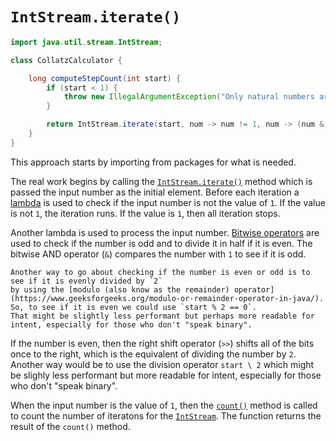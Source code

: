 # `IntStream.iterate()`

```java
import java.util.stream.IntStream;

class CollatzCalculator {

    long computeStepCount(int start) {
        if (start < 1) {
            throw new IllegalArgumentException("Only natural numbers are allowed");
        }

        return IntStream.iterate(start, num -> num != 1, num -> (num & 1) == 1 ? 3 * num + 1 : num >> 1).count();
    }
}
```

This approach starts by importing from packages for what is needed.

The real work begins by calling the [`IntStream.iterate()`][intstream-iterate] method which is passed the input number
as the initial element.
Before each iteration a [lambda][lambda] is used to check if the input number is not the value of `1`.
If the value is not `1`, the iteration runs.
If the value is `1`, then all iteration stops.

Another lambda is used to process the input number.
[Bitwise operators][bitwise-operators] are used to check if the number is odd and to divide it in half if it is even.
The bitwise AND operator (`&`) compares the number with `1` to see if it is odd.

```exercism/note
Another way to go about checking if the number is even or odd is to see if it is evenly divided by `2`
by using the [modulo (also know as the remainder) operator](https://www.geeksforgeeks.org/modulo-or-remainder-operator-in-java/).
So, to see if it is even we could use `start % 2 == 0`.
That might be slightly less performant but perhaps more readable for intent, especially for those who don't "speak binary".
```

If the number is even, then the right shift operator (`>>`) shifts all of the bits once to the right, which is the equivalent
of dividing the number by `2`.
Another way would be to use the division operator `start \ 2` which might be slighly less performant but more readable
for intent, especially for those who don't "speak binary".

When the input number is the value of `1`, then the [`count()`][count] method is called to count the number of iteratons for the
[`IntStream`][intstream].
The function returns the result of the `count()` method.

[intstream-iterate]: https://docs.oracle.com/en/java/javase/12/docs/api/java.base/java/util/stream/IntStream.html#iterate(int,java.util.function.IntPredicate,java.util.function.IntUnaryOperator)
[lambda]: https://www.geeksforgeeks.org/lambda-expressions-java-8/
[bitwise-operators]: https://www.geeksforgeeks.org/java-logical-operators-with-examples/
[remainder-operator]: https://www.geeksforgeeks.org/modulo-or-remainder-operator-in-java/
[count]: https://docs.oracle.com/en/java/javase/12/docs/api/java.base/java/util/stream/IntStream.html#count()
[intstream]: https://docs.oracle.com/en/java/javase/12/docs/api/java.base/java/util/stream/IntStream.html
